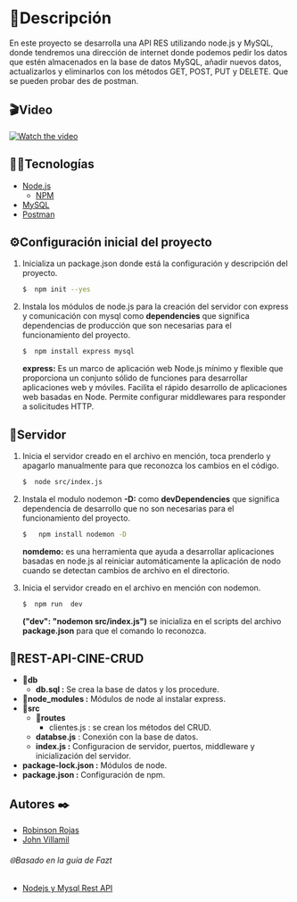 # 📃Descripción
En este proyecto se desarrolla una API RES utilizando node.js y MySQL, donde tendremos una dirección de internet donde podemos pedir los datos que estén almacenados en la base de datos MySQL, añadir nuevos datos, actualizarlos y eliminarlos con los métodos GET, POST, PUT y DELETE. Que se pueden probar des de postman. 

## 🎬Video
[![Watch the video](https://i.imgur.com/HUHXqMw.png)](https://www.youtube.com/watch?v=MwPrhgxPcXg&ab_channel=JohnDannySteveVILLAMILGONZALEZ)

## 👨‍💻Tecnologías 
- [Node.js](https://nodejs.org/es/)
    - [NPM](https://www.npmjs.com/)
- [MySQL](https://www.mysql.com/)
- [Postman](www.postman.com)


## ⚙Configuración inicial del proyecto
1. Inicializa un package.json donde está la configuración y descripción del proyecto.
    ```bash
    $  npm init --yes
    ```
2. Instala los módulos de node.js para la creación del servidor con express y comunicación con mysql como **dependencies** que significa dependencias de producción que son necesarias para el funcionamiento del proyecto.
    ```bash
    $  npm install express mysql
    ```
    **express:** Es un marco de aplicación web Node.js mínimo y flexible que proporciona un conjunto sólido de funciones para desarrollar aplicaciones web y móviles. Facilita el rápido desarrollo de aplicaciones web basadas en Node. Permite configurar middlewares para responder a solicitudes HTTP.
## 📡Servidor
1. Inicia el servidor creado en el archivo en mención, toca prenderlo y apagarlo manualmente para que reconozca los cambios en el código.
    ```bash
    $  node src/index.js
    ```
2. Instala el modulo nodemon  **-D:** como **devDependencies** que significa dependencia de desarrollo que no son necesarias para el funcionamiento del proyecto.
    ```bash
    $   npm install nodemon -D
    ```
    **nomdemo:** es una herramienta que ayuda a desarrollar aplicaciones basadas en node.js al reiniciar automáticamente la aplicación de nodo cuando se detectan cambios de archivo en el directorio.

3. Inicia el servidor creado en el archivo en mención con nodemon.
    ```bash
    $  npm run  dev
    ```
    **("dev": "nodemon src/index.js")** se inicializa en el scripts del archivo **package.json** para que el comando lo reconozca.


## 📁REST-API-CINE-CRUD
- 📁**db**
    - **db.sql :** Se crea la base de datos y los procedure.
- 📁**node_modules :** Módulos de node al instalar express.
- 📁**src**
    - 📁**routes**
        - clientes.js : se crean los métodos del CRUD.
    - **databse.js** : Conexión con la base de datos.
    - **index.js :** Configuracion de servidor, puertos, middleware y inicialización del servidor.
- **package-lock.json :** Módulos de node.
- **package.json :** Configuración de npm.

## Autores ✒️
* [Robinson Rojas](https://github.com/RobinsonRojas)
* [John Villamil](https://github.com/jdsvg)

###### 🌐Basado en la guía de Fazt
- [Nodejs y Mysql Rest API](https://www.youtube.com/watch?v=p8CoR-wymQg&ab_channel=Fazt/)

